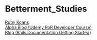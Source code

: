 # Betterment_Studies

[Ruby Koans](https://github.com/normanLauEnroute/Betterment_Studies/tree/ruby-koans) <br />
[Alpha Blog (Udemy RoR Developer Course)](https://github.com/normanLauEnroute/Betterment_Studies/tree/alpha-blog) <br />
[Blog (Rails Documentation Getting Started)](https://github.com/normanLauEnroute/Betterment_Studies/tree/blog) <br />
